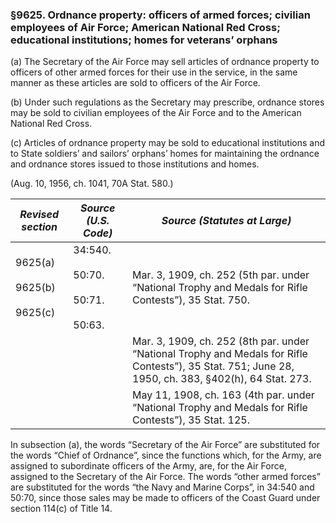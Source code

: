### §9625. Ordnance property: officers of armed forces; civilian employees of Air Force; American National Red Cross; educational institutions; homes for veterans’ orphans ###

(a) The Secretary of the Air Force may sell articles of ordnance property to officers of other armed forces for their use in the service, in the same manner as these articles are sold to officers of the Air Force.

(b) Under such regulations as the Secretary may prescribe, ordnance stores may be sold to civilian employees of the Air Force and to the American National Red Cross.

(c) Articles of ordnance property may be sold to educational institutions and to State soldiers’ and sailors’ orphans’ homes for maintaining the ordnance and ordnance stores issued to those institutions and homes.

(Aug. 10, 1956, ch. 1041, 70A Stat. 580.)

|            *Revised section*            |                 *Source (U.S. Code)*                  |                                                            *Source (Statutes at Large)*                                                            |
|-----------------------------------------|-------------------------------------------------------|----------------------------------------------------------------------------------------------------------------------------------------------------|
|9625(a)<br/><br/>9625(b)<br/><br/>9625(c)|34:540.<br/><br/>50:70.<br/><br/>50:71.<br/><br/>50:63.|                       Mar. 3, 1909, ch. 252 (5th par. under “National Trophy and Medals for Rifle Contests”), 35 Stat. 750.                        |
|                                         |                                                       |Mar. 3, 1909, ch. 252 (8th par. under “National Trophy and Medals for Rifle Contests”), 35 Stat. 751; June 28, 1950, ch. 383, §402(h), 64 Stat. 273.|
|                                         |                                                       |                       May 11, 1908, ch. 163 (4th par. under “National Trophy and Medals for Rifle Contests”), 35 Stat. 125.                        |

In subsection (a), the words “Secretary of the Air Force” are substituted for the words “Chief of Ordnance”, since the functions which, for the Army, are assigned to subordinate officers of the Army, are, for the Air Force, assigned to the Secretary of the Air Force. The words “other armed forces” are substituted for the words “the Navy and Marine Corps”, in 34:540 and 50:70, since those sales may be made to officers of the Coast Guard under section 114(c) of Title 14.